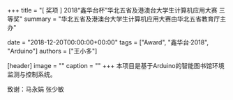 +++
title = "[ 奖项 ] 2018“鑫华台杯”华北五省及港澳台大学生计算机应用大赛 三等奖"
summary = "华北五省及港澳台大学生计算机应用大赛由华北五省教育厅主办"

date = "2018-12-20T00:00:00+00:00"
tags = ["Award", "鑫华台·2018", "Arduino"]
authors = ["王小多"]

[header]
image = ""
caption = ""
+++
本项目是基于Arduino的智能图书馆环境监测与控制系统。

致谢：马永娟 张少敏